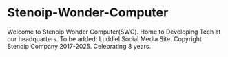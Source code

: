 # Stenoip-Wonder-Computer
Welcome to Stenoip Wonder Computer(SWC). Home to Developing Tech at our headquarters.
 To be added:
Luddiel Social Media Site.
Copyright Stenoip Company 2017-2025. Celebrating 8 years.
